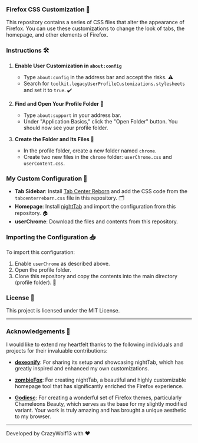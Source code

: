 ### Firefox CSS Customization 🚀
This repository contains a series of CSS files that alter the appearance of Firefox. You can use these customizations to change the look of tabs, the homepage, and other elements of Firefox.

### Instructions 🛠️

1. **Enable User Customization in `about:config`**

   - Type `about:config` in the address bar and accept the risks. ⚠️
   - Search for `toolkit.legacyUserProfileCustomizations.stylesheets` and set it to `true`. ✔️

2. **Find and Open Your Profile Folder 📁**

   - Type `about:support` in your address bar.
   - Under "Application Basics," click the "Open Folder" button. You should now see your profile folder.

3. **Create the Folder and Its Files 📂**

   - In the profile folder, create a new folder named `chrome`.
   - Create two new files in the `chrome` folder: `userChrome.css` and `userContent.css`.

### My Custom Configuration 🌟

- **Tab Sidebar**: Install [Tab Center Reborn](https://addons.mozilla.org/en-US/firefox/addon/tab-center-reborn/) and add the CSS code from the `tabcenterreborn.css` file in this repository. 🗂️
- **Homepage**: Install [nightTab](https://addons.mozilla.org/en-US/firefox/addon/nighttab/) and import the configuration from this repository. 🏠
- **userChrome**: Download the files and contents from this repository.

### Importing the Configuration 📥

To import this configuration:
1. Enable `userChrome` as described above.
2. Open the profile folder.
3. Clone this repository and copy the contents into the main directory (profile folder). 🔄

### License 📜

This project is licensed under the MIT License.

---

### Acknowledgements 🙏

I would like to extend my heartfelt thanks to the following individuals and projects for their invaluable contributions:

- **[dexeonify](https://github.com/dexeonify/firefox-css)**: For sharing its setup and showcasing nightTab, which has greatly inspired and enhanced my own customizations.
  
- **[zombieFox](https://github.com/zombieFox/nightTab)**: For creating nightTab, a beautiful and highly customizable homepage tool that has significantly enriched the Firefox experience.
  
- **[Godiesc](https://github.com/Godiesc/Chameleons-Beauty)**: For creating a wonderful set of Firefox themes, particularly Chameleons Beauty, which serves as the base for my slightly modified variant. Your work is truly amazing and has brought a unique aesthetic to my browser.

---

Developed by CrazyWolf13 with ❤️